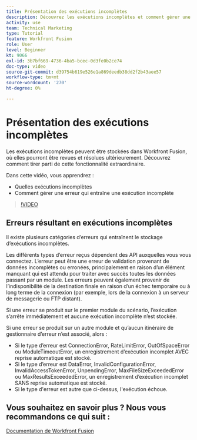 ```yaml
---
title: Présentation des exécutions incomplètes
description: Découvrez les exécutions incomplètes et comment gérer une erreur qui entraîne une exécution incomplète dans [!DNL Adobe Workfront Fusion].
activity: use
team: Technical Marketing
type: Tutorial
feature: Workfront Fusion
role: User
level: Beginner
kt: 9066
exl-id: 3b7bf669-4736-4ba5-bcec-0d3fe0b2ce74
doc-type: video
source-git-commit: d39754b619e526e1a869deedb38dd2f2b43aee57
workflow-type: tm+mt
source-wordcount: '270'
ht-degree: 0%

---
```


# Présentation des exécutions incomplètes

Les exécutions incomplètes peuvent être stockées dans Workfront Fusion, où elles pourront être revues et résolues ultérieurement. Découvrez comment tirer parti de cette fonctionnalité extraordinaire.

Dans cette vidéo, vous apprendrez :

* Quelles exécutions incomplètes
* Comment gérer une erreur qui entraîne une exécution incomplète

>[!VIDEO](https://video.tv.adobe.com/v/335307/?quality=12)

## Erreurs résultant en exécutions incomplètes

Il existe plusieurs catégories d’erreurs qui entraînent le stockage d’exécutions incomplètes.

Les différents types d’erreur reçus dépendent des API auxquelles vous vous connectez. L’erreur peut être une erreur de validation provenant de données incomplètes ou erronées, principalement en raison d’un élément manquant qui est attendu pour traiter avec succès toutes les données passant par un module. Les erreurs peuvent également provenir de l’indisponibilité de la destination finale en raison d’un échec temporaire ou à long terme de la connexion (par exemple, lors de la connexion à un serveur de messagerie ou FTP distant).

Si une erreur se produit sur le premier module du scénario, l’exécution s’arrête immédiatement et aucune exécution incomplète n’est stockée.

Si une erreur se produit sur un autre module et qu’aucun itinéraire de gestionnaire d’erreur n’est associé, alors :

* Si le type d’erreur est ConnectionError, RateLimitError, OutOfSpaceError ou ModuleTimeoutError, un enregistrement d’exécution incomplet AVEC reprise automatique est stocké.
* Si le type d’erreur est DataError, InvalidConfigurationError, InvalidAccessTokenError, UnpendingError, MaxFileSizeExceededError ou MaxResultsExceededError, un enregistrement d’exécution incomplet SANS reprise automatique est stocké.
* Si le type d&#39;erreur est autre que ci-dessus, l&#39;exécution échoue.

## Vous souhaitez en savoir plus ? Nous vous recommandons ce qui suit :

[Documentation de Workfront Fusion](https://experienceleague.adobe.com/docs/workfront/using/adobe-workfront-fusion/workfront-fusion-2.html?lang=en)
